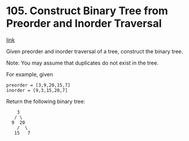 # 105. Construct Binary Tree from Preorder and Inorder Traversal

[link](https://leetcode.com/problems/construct-binary-tree-from-preorder-and-inorder-traversal/)

Given preorder and inorder traversal of a tree, construct the binary tree.

Note:
You may assume that duplicates do not exist in the tree.

For example, given

```text
preorder = [3,9,20,15,7]
inorder = [9,3,15,20,7]
```

Return the following binary tree:

```text
    3
   / \
  9  20
    /  \
   15   7
```
